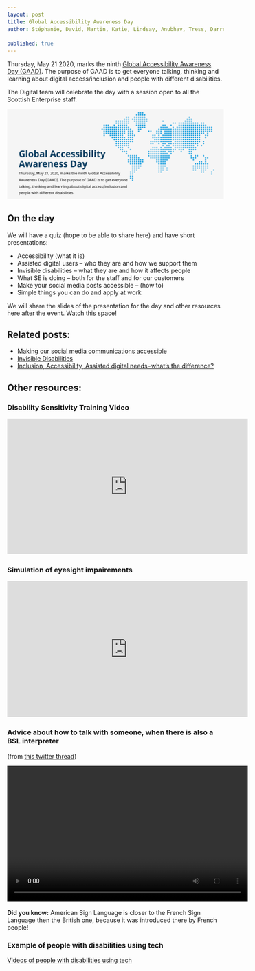 ```yaml
---
layout: post
title: Global Accessibility Awareness Day
author: Stéphanie, David, Martin, Katie, Lindsay, Anubhav, Tress, Darren and Joan

published: true
---
```


Thursday, May 21 2020, marks the ninth [Global Accessibility Awareness Day (GAAD)](https://globalaccessibilityawarenessday.org/). The purpose of GAAD is to get everyone talking, thinking and learning about digital access/inclusion and people with different disabilities.

The Digital team will celebrate the day with a session open to all the Scottish Enterprise staff.

<!--more-->
![World map  with the title and explanation of the event from the website page - link above](/images/a11y/GAAD2020.png)

## On the day
We will have a quiz (hope to be able to share here) and have short presentations:

- Accessibility (what it is)
- Assisted digital users – who they are and how we support them
- Invisible disabilities – what they are and how it affects people
- What SE is doing – both for the staff and for our customers
- Make your social media posts accessible – (how to)
- Simple things you can do and apply at work

We will share the slides of the presentation for the day and other resources here after the event. Watch this space!

## Related posts:

- [Making our social media communications accessible](https://scotentsd.github.io/Making-our-social-media-comms-accessible/) 
- [Invisible Disabilities](https://scotentsd.github.io/Invisible-disabilities/)
- [Inclusion, Accessibility, Assisted digital needs - what’s the difference?](https://scotentsd.github.io/Invisible-disabilities/)

## Other resources:

### Disability Sensitivity Training Video
 <p><iframe width="560" height="315" src="https://www.youtube.com/embed/Gv1aDEFlXq8" frameborder="0" allow="accelerometer; autoplay; encrypted-media; gyroscope; picture-in-picture" allowfullscreen></iframe></p>
 
### Simulation of eyesight impairements
<p><iframe width="560" height="315" src="https://www.youtube.com/embed/64qpW4rbCQw" frameborder="0" allow="accelerometer; autoplay; encrypted-media; gyroscope; picture-in-picture" allowfullscreen></iframe></p>

### Advice about how to talk with someone, when there is also a BSL interpreter
(from [this twitter thread](https://twitter.com/bjfletcher/status/1235947631932817408))
 <p><video width="560" height="315" controls>
                <source src="/images/a11y/advice-BSL.mp4"  type="video/mp4"></video></p>

**Did you know:** American Sign Language is closer to the French Sign Language then the British one, because it was introduced there by French people!              
             
### Example of people with disabilities using tech
[Videos of people with disabilities using tech](https://axesslab.com/tech-youtubers/)
